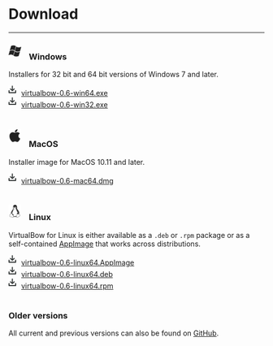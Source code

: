 # Download

---

### <img src="../img/windows.png" style="width: 25px; margin: 0px 15px 5px 0px">Windows

Installers for 32 bit and 64 bit versions of Windows 7 and later.

<img src="../img/download.png" style="width: 15px; margin: 0px 10px 5px 0px">[virtualbow-0.6-win64.exe](https://github.com/bow-simulation/virtualbow/releases/download/v0.6/virtualbow-0.6-win64.exe)
<br>
<img src="../img/download.png" style="width: 15px; margin: 0px 10px 5px 0px">[virtualbow-0.6-win32.exe](https://github.com/bow-simulation/virtualbow/releases/download/v0.6/virtualbow-0.6-win32.exe)
<br>
<br>

### <img src="../img/apple.png" style="width: 25px; margin: 0px 15px 10px 0px">MacOS

Installer image for MacOS 10.11 and later.

<img src="../img/download.png" style="width: 15px; margin: 0px 10px 5px 0px">[virtualbow-0.6-mac64.dmg](https://github.com/bow-simulation/virtualbow/releases/download/v0.6/virtualbow-0.6-mac64.dmg)
<br>
<br>

### <img src="../img/linux.png" style="width: 25px; margin: 0px 15px 5px 0px">Linux

VirtualBow for Linux is either available as a `.deb` or `.rpm` package or as a self-contained [AppImage](https://appimage.org/) that works across distributions.

<img src="../img/download.png" style="width: 15px; margin: 0px 10px 5px 0px">[virtualbow-0.6-linux64.AppImage](https://github.com/bow-simulation/virtualbow/releases/download/v0.6/virtualbow-0.6-linux64.AppImage)
<br>
<img src="../img/download.png" style="width: 15px; margin: 0px 10px 5px 0px">[virtualbow-0.6-linux64.deb](https://github.com/bow-simulation/virtualbow/releases/download/v0.6/virtualbow-0.6-linux64.deb)
<br>
<img src="../img/download.png" style="width: 15px; margin: 0px 10px 5px 0px">[virtualbow-0.6-linux64.rpm](https://github.com/bow-simulation/virtualbow/releases/download/v0.6/virtualbow-0.6-linux64.rpm)
<br>
<br>

### Older versions

All current and previous versions can also be found on [GitHub](https://github.com/bow-simulation/virtualbow/releases).
